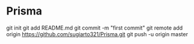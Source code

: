 # Prisma
git init
git add README.md
git commit -m "first commit"
git remote add origin https://github.com/sugiarto321/Prisma.git
git push -u origin master
